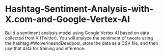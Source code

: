# Hashtag-Sentiment-Analysis-with-X.com-and-Google-Vertex-AI
Build a sentiment analysis model using Google Vertex AI based on data collected from X (Twitter). You will analyze the sentiment of tweets using the hashtag #WolverineandDeadpool, store the data as a CSV file, and then use that data for training and inference.
